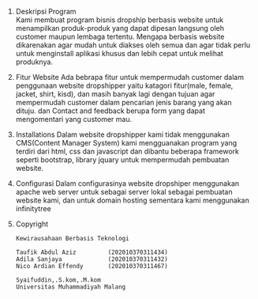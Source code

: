 1. Deskripsi Program  
  Kami membuat program bisnis dropship berbasis website untuk menampilkan produk-produk yang dapat dipesan langsung oleh customer maupun lembaga tertentu.
  Mengapa berbasis website dikarenakan agar mudah untuk diakses oleh semua dan agar tidak perlu untuk menginstall aplikasi khusus dan lebih cepat untuk melihat produknya.
  
2. Fitur Website
  Ada bebrapa fitur untuk mempermudah customer dalam penggunaan website dropshipper
  yaitu katagori fitur(male, female, jacket, shirt, kisd), dan masih banyak lagi dengan tujuan agar mempermudah customer dalam pencarian jenis barang yang akan dituju.
  dan Contact and feedback berupa form yang dapat mengomentari yang customer mau.
  
3. Installations
  Dalam website dropshipper kami tidak menggunakan CMS(Content Manager System) kami mengguanakan program yang terdiri dari html, css dan javascript dan dibantu beberapa framework seperti bootstrap, library jquary untuk mempermudah pembuatan website.
  
4. Configurasi
  Dalam configurasinya website dropshiper menggunakan apache web server untuk sebagai server lokal sebagai pembuatan website kami, dan untuk domain hosting sementara kami menggunakan infinitytree
  
5. Copyright

       Kewirausahaan Berbasis Teknologi
   
       Taufik Abdul Aziz         (202010370311434)  
       Adila Sanjaya             (202010370311432)  
       Nico Ardian Effendy       (202010370311467) 

       Syaifuddin,.S.kom,.M.kom
       Universitas Muhammadiyah Malang
  
